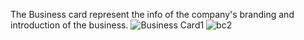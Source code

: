 The Business card represent the info of the company's branding and introduction of the business.
![Business Card1](https://github.com/PurviChauhan14/project/assets/143888310/7f032e08-8f40-441e-9acf-9c8728bea048)
![bc2](https://github.com/PurviChauhan14/project/assets/143888310/3ac63971-ec6e-4275-86d5-2cca8554abca)

